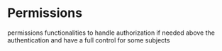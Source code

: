 # Permissions

permissions functionalities to handle authorization if needed above the authentication and have a full control for some subjects 



